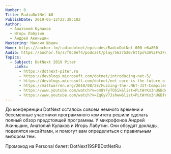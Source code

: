 ```yaml
---
Number: 0
Title: RadioDotNet №0
PublishDate: 2019-05-12T22:38:10Z
Author:
  - Анатолий Кулаков
  - Игорь Лабутин
  - Андрей Акиньшин
Mastering: Максим Шошин
Home: https://anchor.fm/radiodotnet/episodes/RadioDotNet-000-e6a860
Audio: https://anchor.fm/s/f0c0ef4/podcast/play/5627520/https%3A%2F%2Fd3ctxlq1ktw2nl.cloudfront.net%2Fstaging%2F2019-9-5%2F26806927-44100-2-6ddf4e6460b21.mp3
Topics:
  - Subject: DotNext 2019 Piter
    Links:
      - https://dotnext-piter.ru
      - https://devblogs.microsoft.com/dotnet/introducing-net-5/
      - https://devblogs.microsoft.com/dotnet/net-core-is-the-future-of-net/
      - https://mattwarren.org/2018/08/28/Fuzzing-the-.NET-JIT-Compiler/
      - https://www.youtube.com/watch?v=om8YFyTO5ik&list=PLtWrKx3nUGBdAFeBIczHdE43-rMYf54cE
      - https://www.youtube.com/watch?v=ZqGyV7Jshww&list=PLtWrKx3nUGBfAOK4axHDuulZJd-CTcbO9
---
```

До конференции DotNext осталось совсем немного времени и бессменные участники программного комитета решили сделать полный обзор предстоящей программы. У микрофонов Андрей Акиньшин, Анатолий Кулаков и Игорь Лабутин. Они обсудят доклады, поделятся инсайтами, и помогут вам определиться с правильным выбором тем.

Промокод на Personal билет: DotNext19SPBDotNetRu

